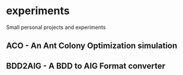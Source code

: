 # experiments
Small personal projects and experiments

## ACO - An Ant Colony Optimization simulation


## BDD2AIG - A BDD to AIG Format converter
